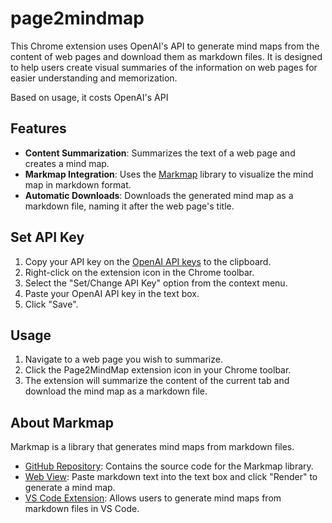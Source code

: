 # page2mindmap

This Chrome extension uses OpenAI's API to generate mind maps from the content of web pages and download them as markdown files. It is designed to help users create visual summaries of the information on web pages for easier understanding and memorization.

Based on usage, it costs OpenAI's API

## Features

- **Content Summarization**: Summarizes the text of a web page and creates a mind map.
- **Markmap Integration**: Uses the [Markmap](https://markmap.js.org/) library to visualize the mind map in markdown format.
- **Automatic Downloads**: Downloads the generated mind map as a markdown file, naming it after the web page's title.

## Set API Key
1. Copy your API key on the [OpenAI API keys](https://platform.openai.com/api-keys) to the clipboard.
2. Right-click on the extension icon in the Chrome toolbar.
3. Select the "Set/Change API Key" option from the context menu.
4. Paste your OpenAI API key in the text box.
5. Click "Save".

## Usage

1. Navigate to a web page you wish to summarize.
2. Click the Page2MindMap extension icon in your Chrome toolbar.
3. The extension will summarize the content of the current tab and download the mind map as a markdown file.

## About Markmap

Markmap is a library that generates mind maps from markdown files.

- [GitHub Repository](https://github.com/markmap/markmap): Contains the source code for the Markmap library.
- [Web View](https://markmap.js.org/repl): Paste markdown text into the text box and click "Render" to generate a mind map.
- [VS Code Extension](https://marketplace.visualstudio.com/items?itemName=gera2ld.markmap-vscode): Allows users to generate mind maps from markdown files in VS Code.